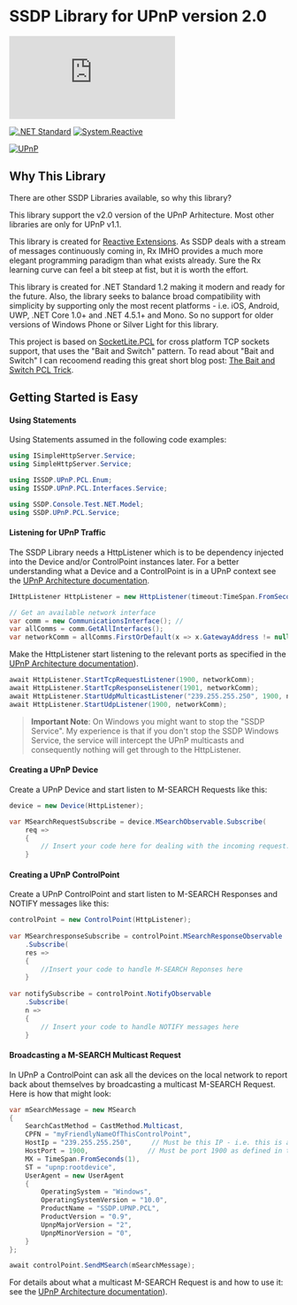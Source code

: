 # SSDP Library for UPnP version 2.0 

[![NuGet Badge](https://buildstats.info/nuget/SSDP.UPnP.PCL)](https://github.com/1iveowl/SSDP.UPnP.PCL)

[![.NET Standard](http://img.shields.io/badge/.NET_Standard-v1.4-green.svg)](https://docs.microsoft.com/da-dk/dotnet/articles/standard/library) [![System.Reactive](http://img.shields.io/badge/Rx-v3.1.0-ff69b4.svg)](http://reactivex.io/) 

[![UPnP](http://img.shields.io/badge/UPnP_Device_Architecture-v2.0-blue.svg)](http://upnp.org/specs/arch/UPnP-arch-DeviceArchitecture-v2.0.pdf)

## Why This Library
There are other SSDP Libraries available, so why this library?

This library support the v2.0 version of the UPnP Arhitecture. Most other libraries are only for UPnP v1.1.

This library is created for [Reactive Extensions](http://reactivex.io/ "Reactive Extensions"). As SSDP deals with a stream of messages continuously coming in, Rx IMHO provides a much more elegant programming paradigm than what exists already. Sure the Rx learning curve can feel a bit steep at fist, but it is worth the effort.

This library is created for .NET Standard 1.2 making it modern and ready for the future. Also, the library seeks to balance broad compatibility with simplicity by supporting only the most recent platforms - i.e. iOS, Android, UWP, .NET Core 1.0+ and .NET 4.5.1+ and Mono. So no support for older versions of Windows Phone or Silver Light for this library.

This project is based on [SocketLite.PCL](https://github.com/1iveowl/SocketLite.PCL) for cross platform TCP sockets support, that uses the "Bait and Switch" pattern. To read about "Bait and Switch" I can recoomend reading this great short blog post: [The Bait and Switch PCL Trick](http://log.paulbetts.org/the-bait-and-switch-pcl-trick/).
## Getting Started is Easy

#### Using Statements
Using Statements assumed in the following code examples:
```csharp
using ISimpleHttpServer.Service;
using SimpleHttpServer.Service;

using ISSDP.UPnP.PCL.Enum;
using ISSDP.UPnP.PCL.Interfaces.Service;

using SSDP.Console.Test.NET.Model;
using SSDP.UPnP.PCL.Service;
```

#### Listening for UPnP Traffic
The SSDP Library needs a HttpListener which is to be dependency injected into the Device and/or ControlPoint instances later. For a better understanding what a Device and a ControlPoint is in a UPnP context see the [UPnP Architecture documentation](http://upnp.org/specs/arch/UPnP-arch-DeviceArchitecture-v2.0.pdf). 
```csharp
IHttpListener HttpListener = new HttpListener(timeout:TimeSpan.FromSeconds(30));

// Get an available network interface
var comm = new CommunicationsInterface(); //
var allComms = comm.GetAllInterfaces();
var networkComm = allComms.FirstOrDefault(x => x.GatewayAddress != null);
```
Make the HttpListener start listening to the relevant ports as specified in the  [UPnP Architecture documentation](http://upnp.org/specs/arch/UPnP-arch-DeviceArchitecture-v2.0.pdf)). 

```csharp
await HttpListener.StartTcpRequestListener(1900, networkComm); 
await HttpListener.StartTcpResponseListener(1901, networkComm);
await HttpListener.StartUdpMulticastListener("239.255.255.250", 1900, networkComm);
await HttpListener.StartUdpListener(1900, networkComm);
```
> **Important Note**: On Windows you might want to stop the "SSDP Service". My experience is that if you don't stop the SSDP Windows Service, the service will intercept the UPnP multicasts and consequently nothing will get through to the HttpListener.

#### Creating a UPnP Device
Create a UPnP Device and start listen to M-SEARCH Requests like this:
```csharp
device = new Device(HttpListener);

var MSearchRequestSubscribe = device.MSearchObservable.Subscribe(
	req =>
	{
		// Insert your code here for dealing with the incoming request.
	}
```
#### Creating a UPnP ControlPoint
Create a UPnP ControlPoint and start listen to M-SEARCH Responses and NOTIFY messages like this:
```csharp
controlPoint = new ControlPoint(HttpListener);
    
var MSearchresponseSubscribe = controlPoint.MSearchResponseObservable
    .Subscribe(
    res =>
    {
    	//Insert your code to handle M-SEARCH Reponses here
    }
    
var notifySubscribe = controlPoint.NotifyObservable
    .Subscribe(
    n =>
    {
    	// Insert your code to handle NOTIFY messages here
    }        
```
#### Broadcasting a M-SEARCH Multicast Request
In UPnP a ControlPoint can ask all the devices on the local network to report back about themselves by broadcasting a multicast M-SEARCH Request. Here is how that might look:
```csharp
var mSearchMessage = new MSearch
{
	SearchCastMethod = CastMethod.Multicast,
	CPFN = "myFriendlyNameOfThisControlPoint",
	HostIp = "239.255.255.250", 	// Must be this IP - i.e. this is a multicast 
	HostPort = 1900, 			   // Must be port 1900 as defined in th specification
	MX = TimeSpan.FromSeconds(1),
	ST = "upnp:rootdevice",
	UserAgent = new UserAgent
	{
		OperatingSystem = "Windows",
		OperatingSystemVersion = "10.0",
		ProductName = "SSDP.UPNP.PCL",
		ProductVersion = "0.9",
		UpnpMajorVersion = "2",
		UpnpMinorVersion = "0",
	}
};

await controlPoint.SendMSearch(mSearchMessage);
```
For details about what a multicast M-SEARCH Request is and how to use it: see the [UPnP Architecture documentation](http://upnp.org/specs/arch/UPnP-arch-DeviceArchitecture-v2.0.pdf)). 
